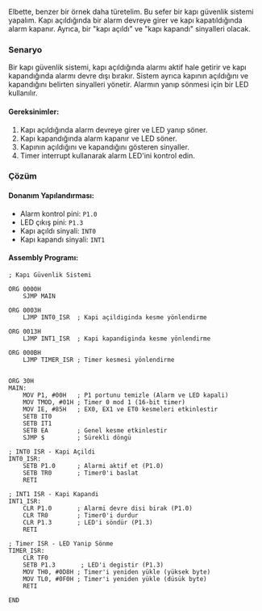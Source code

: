 Elbette, benzer bir örnek daha türetelim. Bu sefer bir kapı güvenlik sistemi yapalım. Kapı açıldığında bir alarm devreye girer ve kapı kapatıldığında alarm kapanır. Ayrıca, bir "kapı açıldı" ve "kapı kapandı" sinyalleri olacak.

### Senaryo
Bir kapı güvenlik sistemi, kapı açıldığında alarmı aktif hale getirir ve kapı kapandığında alarmı devre dışı bırakır. Sistem ayrıca kapının açıldığını ve kapandığını belirten sinyalleri yönetir. Alarmın yanıp sönmesi için bir LED kullanılır.

#### Gereksinimler:
1. Kapı açıldığında alarm devreye girer ve LED yanıp söner.
2. Kapı kapandığında alarm kapanır ve LED söner.
3. Kapının açıldığını ve kapandığını gösteren sinyaller.
4. Timer interrupt kullanarak alarm LED'ini kontrol edin.

### Çözüm

#### Donanım Yapılandırması:
- Alarm kontrol pini: `P1.0`
- LED çıkış pini: `P1.3`
- Kapı açıldı sinyali: `INT0`
- Kapı kapandı sinyali: `INT1`


#### Assembly Programı:

```assembly
; Kapı Güvenlik Sistemi

ORG 0000H
    SJMP MAIN

ORG 0003H
    LJMP INT0_ISR  ; Kapi açildiginda kesme yönlendirme

ORG 0013H
    LJMP INT1_ISR  ; Kapi kapandiginda kesme yönlendirme

ORG 000BH
    LJMP TIMER_ISR ; Timer kesmesi yönlendirme


ORG 30H
MAIN:
    MOV P1, #00H   ; P1 portunu temizle (Alarm ve LED kapali)
    MOV TMOD, #01H ; Timer 0 mod 1 (16-bit timer)
    MOV IE, #85H   ; EX0, EX1 ve ET0 kesmeleri etkinlestir
    SETB IT0
	SETB IT1
    SETB EA        ; Genel kesme etkinlestir
    SJMP $         ; Sürekli döngü

; INT0 ISR - Kapi Açildi
INT0_ISR:
    SETB P1.0      ; Alarmi aktif et (P1.0)
    SETB TR0       ; Timer0'i baslat
    RETI

; INT1 ISR - Kapi Kapandi
INT1_ISR:
    CLR P1.0       ; Alarmi devre disi birak (P1.0)
    CLR TR0        ; Timer0'i durdur
    CLR P1.3       ; LED'i söndür (P1.3)
    RETI

; Timer ISR - LED Yanip Sönme
TIMER_ISR:
    CLR TF0
    SETB P1.3       ; LED'i degistir (P1.3)
    MOV TH0, #0D8H ; Timer'i yeniden yükle (yüksek byte)
    MOV TL0, #0F0H ; Timer'i yeniden yükle (düsük byte)
    RETI

END
```



